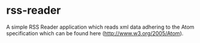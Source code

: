 # rss-reader

A simple RSS Reader application which reads xml data adhering to the Atom specification which can be found here (http://www.w3.org/2005/Atom).